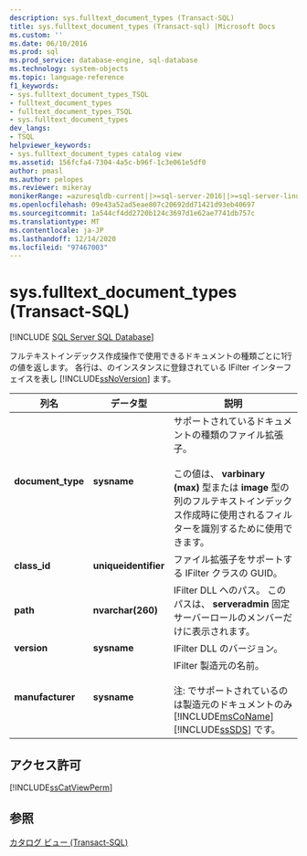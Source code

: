 ```yaml
---
description: sys.fulltext_document_types (Transact-SQL)
title: sys.fulltext_document_types (Transact-sql) |Microsoft Docs
ms.custom: ''
ms.date: 06/10/2016
ms.prod: sql
ms.prod_service: database-engine, sql-database
ms.technology: system-objects
ms.topic: language-reference
f1_keywords:
- sys.fulltext_document_types_TSQL
- fulltext_document_types
- fulltext_document_types_TSQL
- sys.fulltext_document_types
dev_langs:
- TSQL
helpviewer_keywords:
- sys.fulltext_document_types catalog view
ms.assetid: 156fcfa4-7304-4a5c-b96f-1c3e061e5df0
author: pmasl
ms.author: pelopes
ms.reviewer: mikeray
monikerRange: =azuresqldb-current||>=sql-server-2016||>=sql-server-linux-2017||=azuresqldb-mi-current
ms.openlocfilehash: 09e43a52ad5eae807c20692dd71421d93eb40697
ms.sourcegitcommit: 1a544cf4dd2720b124c3697d1e62ae7741db757c
ms.translationtype: MT
ms.contentlocale: ja-JP
ms.lasthandoff: 12/14/2020
ms.locfileid: "97467003"
---
```

# <a name="sysfulltext_document_types-transact-sql"></a>sys.fulltext_document_types (Transact-SQL)
[!INCLUDE [SQL Server SQL Database](../../includes/applies-to-version/sql-asdb.md)]

  フルテキストインデックス作成操作で使用できるドキュメントの種類ごとに1行の値を返します。 各行は、のインスタンスに登録されている IFilter インターフェイスを表し [!INCLUDE[ssNoVersion](../../includes/ssnoversion-md.md)] ます。  
  
 
|列名|データ型|説明|  
|-----------------|---------------|-----------------|  
|**document_type**|**sysname**|サポートされているドキュメントの種類のファイル拡張子。<br /><br /> この値は、 **varbinary (max)** 型または **image** 型の列のフルテキストインデックス作成時に使用されるフィルターを識別するために使用できます。|  
|**class_id**|**uniqueidentifier**|ファイル拡張子をサポートする IFilter クラスの GUID。|  
|**path**|**nvarchar(260)**|IFilter DLL へのパス。 このパスは、 **serveradmin** 固定サーバーロールのメンバーだけに表示されます。|  
|**version**|**sysname**|IFilter DLL のバージョン。|  
|**manufacturer**|**sysname**|IFilter 製造元の名前。<br /><br /> 注: でサポートされているのは製造元のドキュメントのみ [!INCLUDE[msCoName](../../includes/msconame-md.md)] [!INCLUDE[ssSDS](../../includes/sssds-md.md)] です。|  
  
## <a name="permissions"></a>アクセス許可  
 [!INCLUDE[ssCatViewPerm](../../includes/sscatviewperm-md.md)]  
  
## <a name="see-also"></a>参照  
 [カタログ ビュー &#40;Transact-SQL&#41;](../../relational-databases/system-catalog-views/catalog-views-transact-sql.md)  
  
  
